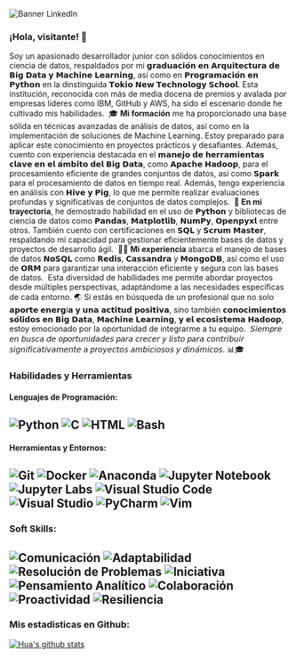 
![Banner Linkedln](https://github.com/CharlyCRM/CharlyCRM/assets/136794111/df580efc-a113-4cdb-be2d-3d0e3beddd05)

### ¡Hola, visitante! 👋

Soy un apasionado desarrollador junior con sólidos conocimientos en ciencia de datos, respaldados por mi 𝗴𝗿𝗮𝗱𝘂𝗮𝗰𝗶𝗼́𝗻 𝗲𝗻 𝗔𝗿𝗾𝘂𝗶𝘁𝗲𝗰𝘁𝘂𝗿𝗮 𝗱𝗲 𝗕𝗶𝗴 𝗗𝗮𝘁𝗮 𝘆 𝗠𝗮𝗰𝗵𝗶𝗻𝗲 𝗟𝗲𝗮𝗿𝗻𝗶𝗻𝗴, así como en 𝗣𝗿𝗼𝗴𝗿𝗮𝗺𝗮𝗰𝗶𝗼́𝗻 𝗲𝗻 𝗣𝘆𝘁𝗵𝗼𝗻 en la dinstinguida 𝗧𝗼𝗸𝗶𝗼 𝗡𝗲𝘄 𝗧𝗲𝗰𝗵𝗻𝗼𝗹𝗼𝗴𝘆 𝗦𝗰𝗵𝗼𝗼𝗹. Esta institución, reconocida con más de media docena de premios y avalada por empresas líderes como IBM, GitHub y AWS, ha sido el escenario donde he cultivado mis habilidades.⁣
⁣
🎓 **Mi formación** me ha proporcionado una base sólida en técnicas avanzadas de análisis de datos, así como en la implementación de soluciones de Machine Learning. Estoy preparado para aplicar este conocimiento en proyectos prácticos y desafiantes. Además, cuento con experiencia destacada en el 𝗺𝗮𝗻𝗲𝗷𝗼 𝗱𝗲 𝗵𝗲𝗿𝗿𝗮𝗺𝗶𝗲𝗻𝘁𝗮𝘀 𝗰𝗹𝗮𝘃𝗲 𝗲𝗻 𝗲𝗹 𝗮́𝗺𝗯𝗶𝘁𝗼 𝗱𝗲𝗹 𝗕𝗶𝗴 𝗗𝗮𝘁𝗮, como 𝗔𝗽𝗮𝗰𝗵𝗲 𝗛𝗮𝗱𝗼𝗼𝗽, para el procesamiento eficiente de grandes conjuntos de datos, así como 𝗦𝗽𝗮𝗿𝗸 para el procesamiento de datos en tiempo real. Además, tengo experiencia en análisis con 𝗛𝗶𝘃𝗲 𝘆 𝗣𝗶𝗴, lo que me permite realizar evaluaciones profundas y significativas de conjuntos de datos complejos.⁣
⁣
🚀 **En mi trayectoria**, he demostrado habilidad en el uso de 𝗣𝘆𝘁𝗵𝗼𝗻 y bibliotecas de ciencia de datos como 𝗣𝗮𝗻𝗱𝗮𝘀, 𝗠𝗮𝘁𝗽𝗹𝗼𝘁𝗹𝗶𝗯, 𝗡𝘂𝗺𝗣𝘆, 𝗢𝗽𝗲𝗻𝗽𝘆𝘅𝗹 entre otros. También cuento con certificaciones en 𝗦𝗤𝗟 y 𝗦𝗰𝗿𝘂𝗺 𝗠𝗮𝘀𝘁𝗲𝗿, respaldando mi capacidad para gestionar eficientemente bases de datos y proyectos de desarrollo ágil.⁣
⁣
🧑‍💻 **Mi experiencia** abarca el manejo de bases de datos 𝗡𝗼𝗦𝗤𝗟 como 𝗥𝗲𝗱𝗶𝘀, 𝗖𝗮𝘀𝘀𝗮𝗻𝗱𝗿𝗮 y 𝗠𝗼𝗻𝗴𝗼𝗗𝗕, así como el uso de 𝗢𝗥𝗠 para garantizar una interacción eficiente y segura con las bases de datos. ⁣
Esta diversidad de habilidades me permite abordar proyectos desde múltiples perspectivas, adaptándome a las necesidades específicas de cada entorno.⁣
⁣
🌏 Si estás en búsqueda de un profesional que no solo 𝗮𝗽𝗼𝗿𝘁𝗲 𝗲𝗻𝗲𝗿𝗴í𝗮 𝘆 𝘂𝗻𝗮 𝗮𝗰𝘁𝗶𝘁𝘂𝗱 𝗽𝗼𝘀𝗶𝘁𝗶𝘃𝗮, sino también 𝗰𝗼𝗻𝗼𝗰𝗶𝗺𝗶𝗲𝗻𝘁𝗼𝘀 𝘀𝗼́𝗹𝗶𝗱𝗼𝘀 𝗲𝗻 𝗕𝗶𝗴 𝗗𝗮𝘁𝗮, 𝗠𝗮𝗰𝗵𝗶𝗻𝗲 𝗟𝗲𝗮𝗿𝗻𝗶𝗻𝗴, 𝘆 𝗲𝗹 𝗲𝗰𝗼𝘀𝗶𝘀𝘁𝗲𝗺𝗮 𝗛𝗮𝗱𝗼𝗼𝗽, estoy emocionado por la oportunidad de integrarme a tu equipo.
⁣
𝘚𝘪𝘦𝘮𝑝𝘳𝘦 𝘦𝘯 𝘣𝘶𝘴𝘤𝘢 𝘥𝘦 𝘰𝑝𝘰𝘳𝘵𝘶𝘯𝘪𝘥𝘢𝘥𝘦𝘴 𝑝𝘢𝘳𝘢 𝘤𝘳𝘦𝘤𝘦𝘳 𝘺 𝘭𝘪𝘴𝘵𝘰 𝑝𝘢𝘳𝘢 𝘤𝘰𝘯𝘵𝘳𝘪𝘣𝘶𝘪𝘳 𝘴𝘪𝘨𝘯𝘪𝘧𝘪𝘤𝘢𝘵𝘪𝘷𝘢𝘮𝘦𝘯𝘵𝘦 𝘢 𝑝𝘳𝘰𝘺𝘦𝘤𝘵𝘰𝘴 𝘢𝘮𝘣𝘪𝘤𝘪𝘰𝘴𝘰𝘴 𝘺 𝘥𝘪𝘯𝘢́𝘮𝘪𝘤𝘰𝘴. 📊🎓



### Habilidades y Herramientas

#### Lenguajes de Programación:
![Python](https://img.shields.io/badge/-Python-blue)
![C](https://img.shields.io/badge/-C-red)
![HTML](https://img.shields.io/badge/-HTML-orange)
![Bash](https://img.shields.io/badge/-Bash-green)
---

#### Herramientas y Entornos:
![Git](https://img.shields.io/badge/-Git-black)
![Docker](https://img.shields.io/badge/-Docker-lightblue)
![Anaconda](https://img.shields.io/badge/-Anaconda-green)
![Jupyter Notebook](https://img.shields.io/badge/-Jupyter%20Notebook-orange)
![Jupyter Labs](https://img.shields.io/badge/-Jupyter%20Labs-lightgrey)
![Visual Studio Code](https://img.shields.io/badge/-Visual%20Studio%20Code-blue)
![Visual Studio](https://img.shields.io/badge/-Visual%20Studio%20-purple)
![PyCharm](https://img.shields.io/badge/-PyCharm-orange)
![Vim](https://img.shields.io/badge/-Vim-brightgreen)
---

### Soft Skills:
![Comunicación](https://img.shields.io/badge/-Comunicaci%C3%B3n-brightgreen)
![Adaptabilidad](https://img.shields.io/badge/-Adaptabilidad-yellowgreen)
![Resolución de Problemas](https://img.shields.io/badge/-Resoluci%C3%B3n%20de%20Problemas-yellow)
![Iniciativa](https://img.shields.io/badge/-Iniciativa-orange)
![Pensamiento Analítico](https://img.shields.io/badge/-Pensamiento%20Anal%C3%ADtico-red)
![Colaboración](https://img.shields.io/badge/-Colaboraci%C3%B3n-blue)
![Proactividad](https://img.shields.io/badge/-Proactividad%C3%B3n-brightgreen)
![Resiliencia](https://img.shields.io/badge/-Resiliencia-lightgrey)
---

### Mis estadisticas en Github:
[![Hua's github stats](https://github-readme-stats.vercel.app/api?username=CharlyCRM&show_icons=true&theme=dark)](https://github.com/CharlyCRM/github-readme-stats)
